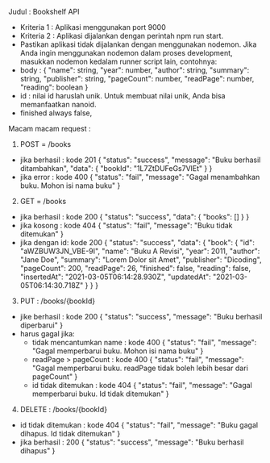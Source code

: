 Judul : Bookshelf API

- Kriteria 1 : Aplikasi menggunakan port 9000
- Kriteria 2 : Aplikasi dijalankan dengan perintah npm run start.
- Pastikan aplikasi tidak dijalankan dengan menggunakan nodemon. Jika Anda ingin menggunakan nodemon dalam proses development, masukkan nodemon kedalam runner script lain, contohnya:
- body : {
  "name": string,
  "year": number,
  "author": string,
  "summary": string,
  "publisher": string,
  "pageCount": number,
  "readPage": number,
  "reading": boolean
  }
- id : nilai id haruslah unik. Untuk membuat nilai unik, Anda bisa memanfaatkan nanoid.
- finished always false,

Macam macam request :

1. POST = /books

- jika berhasil : kode 201
  {
  "status": "success",
  "message": "Buku berhasil ditambahkan",
  "data": {
  "bookId": "1L7ZtDUFeGs7VlEt"
  }
  }
- jika error : kode 400
  {
  "status": "fail",
  "message": "Gagal menambahkan buku. Mohon isi nama buku"
  }

2. GET = /books

- jika berhasil : kode 200
  {
  "status": "success",
  "data": {
  "books": []
  }
  }
- jika kosong : kode 404
  {
  "status": "fail",
  "message": "Buku tidak ditemukan"
  }
- jika dengan id: kode 200
  {
  "status": "success",
  "data": {
  "book": {
  "id": "aWZBUW3JN_VBE-9I",
  "name": "Buku A Revisi",
  "year": 2011,
  "author": "Jane Doe",
  "summary": "Lorem Dolor sit Amet",
  "publisher": "Dicoding",
  "pageCount": 200,
  "readPage": 26,
  "finished": false,
  "reading": false,
  "insertedAt": "2021-03-05T06:14:28.930Z",
  "updatedAt": "2021-03-05T06:14:30.718Z"
  }
  }
  }

3. PUT : /books/{bookId}

- jike berhasil : kode 200
  {
  "status": "success",
  "message": "Buku berhasil diperbarui"
  }
- harus gagal jika:
  - tidak mencantumkan name : kode 400
    {
    "status": "fail",
    "message": "Gagal memperbarui buku. Mohon isi nama buku"
    }
  - readPage > pageCount : kode 400
    {
    "status": "fail",
    "message": "Gagal memperbarui buku. readPage tidak boleh lebih besar dari pageCount"
    }
  - id tidak ditemukan : kode 404
    {
    "status": "fail",
    "message": "Gagal memperbarui buku. Id tidak ditemukan"
    }

4. DELETE : /books/{bookId}

- id tidak ditemukan : kode 404
  {
  "status": "fail",
  "message": "Buku gagal dihapus. Id tidak ditemukan"
  }
- jika berhasil : 200
  {
  "status": "success",
  "message": "Buku berhasil dihapus"
  }
